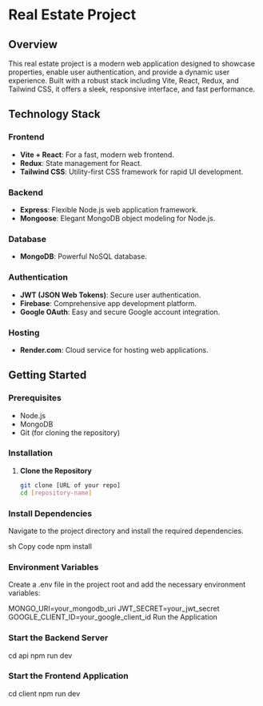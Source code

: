 # Real Estate Project

## Overview
This real estate project is a modern web application designed to showcase properties, enable user authentication, and provide a dynamic user experience. Built with a robust stack including Vite, React, Redux, and Tailwind CSS, it offers a sleek, responsive interface, and fast performance.

## Technology Stack

### Frontend
- **Vite + React**: For a fast, modern web frontend.
- **Redux**: State management for React.
- **Tailwind CSS**: Utility-first CSS framework for rapid UI development.

### Backend
- **Express**: Flexible Node.js web application framework.
- **Mongoose**: Elegant MongoDB object modeling for Node.js.

### Database
- **MongoDB**: Powerful NoSQL database.

### Authentication
- **JWT (JSON Web Tokens)**: Secure user authentication.
- **Firebase**: Comprehensive app development platform.
- **Google OAuth**: Easy and secure Google account integration.

### Hosting
- **Render.com**: Cloud service for hosting web applications.

## Getting Started

### Prerequisites
- Node.js
- MongoDB
- Git (for cloning the repository)

### Installation

1. **Clone the Repository**
   ```sh
   git clone [URL of your repo]
   cd [repository-name]
### Install Dependencies
Navigate to the project directory and install the required dependencies.

sh
Copy code
npm install

### Environment Variables
Create a .env file in the project root and add the necessary environment variables:

MONGO_URI=your_mongodb_uri
JWT_SECRET=your_jwt_secret
GOOGLE_CLIENT_ID=your_google_client_id
Run the Application

### Start the Backend Server
cd api
npm run dev

### Start the Frontend Application
cd client
npm run dev
